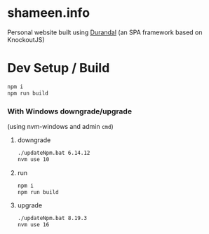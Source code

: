 # shameen.info

Personal website built using [Durandal](https://www.npmjs.com/package/durandal) (an SPA framework based on KnockoutJS)

# Dev Setup / Build

```sh
npm i
npm run build
```

### With Windows downgrade/upgrade

(using nvm-windows and admin `cmd`)

1. downgrade

   ```sh
   ./updateNpm.bat 6.14.12
   nvm use 10
   ```

2. run

   ```sh
   npm i
   npm run build
   ```

3. upgrade
   ```sh
   ./updateNpm.bat 8.19.3
   nvm use 16
   ```
